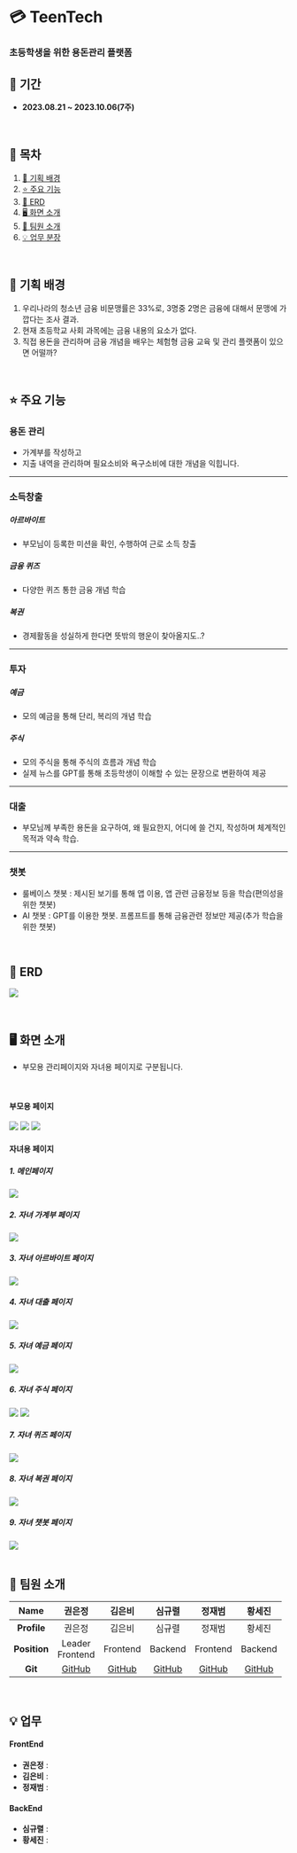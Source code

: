 # 💳 TeenTech

<div>
  <h3>초등학생을 위한 용돈관리 플랫폼</h3>
</div>

## 📅 기간

- **2023.08.21 ~ 2023.10.06(7주)**

<a name="tableContents"></a>

<br/>

## 🔎 목차

1. <a href="#subject">🎯 기획 배경</a>
1. <a href="#mainContents">⭐️ 주요 기능</a>
1. <a href="#erd">💾 ERD</a>
1. <a href="#contents">🖥️ 화면 소개</a>
1. <a href="#developers">👥 팀원 소개</a>
1. <a href="#divisionOfDuties">💡 업무 분장</a>

<br/>

## 🎯 기획 배경

<a name="subject"></a>
1. 우리나라의 청소년 금융 비문맹률은 33%로, 3명중 2명은 금융에 대해서 문맹에 가깝다는 조사 결과.
2. 현재 초등학교 사회 과목에는 금융 내용의 요소가 없다.
3. 직접 용돈을 관리하며 금융 개념을 배우는 체험형 금융 교육 및 관리 플랫폼이 있으면 어떨까?
  <br/>


  ## ⭐️ 주요 기능

<a name="mainContents"></a>

### 용돈 관리

- 가계부를 작성하고
- 지출 내역을 관리하며 필요소비와 욕구소비에 대한 개념을 익힙니다.

---

### 소득창출

##### 아르바이트
- 부모님이 등록한 미션을 확인, 수행하여 근로 소득 창출

##### 금융 퀴즈
- 다양한 퀴즈 통한 금융 개념 학습

##### 복권
- 경제활동을 성실하게 한다면 뜻밖의 행운이 찾아올지도..?

---

### 투자

##### 예금
- 모의 예금을 통해 단리, 복리의 개념 학습
##### 주식
- 모의 주식을 통해 주식의 흐름과 개념 학습
- 실제 뉴스를 GPT를 통해 초등학생이 이해할 수 있는 문장으로 변환하여 제공

---

### 대출
- 부모님께 부족한 용돈을 요구하여, 왜 필요한지, 어디에 쓸 건지, 작성하며 체계적인 목적과 약속 학습.

---

### 챗봇
- 룰베이스 챗봇 : 제시된 보기를 통해 앱 이용, 앱 관련 금융정보 등을 학습(편의성을 위한 챗봇)
- AI 챗봇 : GPT를 이용한 챗봇. 프롬프트를 통해 금융관련 정보만 제공(추가 학습을 위한 챗봇)

<br/>

## 💾 ERD

<a name="erd"></a>
<img src="image/금융7요_ERD.png">

<br/>

## 🖥️ 화면 소개
- 부모용 관리페이지와 자녀용 페이지로 구분됩니다.
<br/>

#### 부모용 페이지
<img src="image/부모_1.PNG">
<img src="image/부모_2.PNG">
<img src="image/부모_가계부.PNG">

<br/>

#### 자녀용 페이지
##### 1. 메인페이지
<img src="image/자녀_메인.png">
<br/>

##### 2. 자녀 가계부 페이지
<img src="image/자녀_가계부.PNG">
<br/>

##### 3. 자녀 아르바이트 페이지
<img src="image/자녀_아르바이트.PNG">
<br/>

##### 4. 자녀 대출 페이지
<img src="image/자녀_대출.PNG">
<br/>

##### 5. 자녀 예금 페이지
<img src="image/자녀_예금.PNG">
<br/>

##### 6. 자녀 주식 페이지
<img src="image/자녀_주식1.PNG">
<img src="image/자녀_주식2.PNG">
<br/>

##### 7. 자녀 퀴즈 페이지
<img src="image/자녀_퀴즈.PNG">
<br/>

##### 8. 자녀 복권 페이지
<img src="image/자녀_복권.PNG">
<br/>

##### 9. 자녀 챗봇 페이지
<img src="image/자녀_챗봇.PNG">
<br/>


<br/>

## 👥 팀원 소개
<a name="developers"></a>

|   **Name**   |                       권은정                       |                       김은비                       |                       심규렬                       |                       정재범                       |                                      황세진                                       |
| :----------: | :------------------------------------------------: | :------------------------------------------------: | :------------------------------------------------: | :------------------------------------------------: | :-------------------------------------------------------------------------------: | 
| **Profile**  | 권은정 | 김은비 | 심규렬 | 정재범 | 황세진 |
| **Position** | Leader <br/> Frontend | Frontend | Backend | Frontend | Backend |
|   **Git**    |      [GitHub](https://주소)       |     [GitHub](https://주소)       |     [GitHub](https://주소)      |       [GitHub](https://주소)        | [GitHub](https://주소)  |

<br/>

## 💡 업무

<a name="divisionOfDuties"></a>

#### FrontEnd

- **권은정** : 
- **김은비** : 
- **정재범** : 
  <br/>

#### BackEnd

- **심규렬** : 
- **황세진** : 

